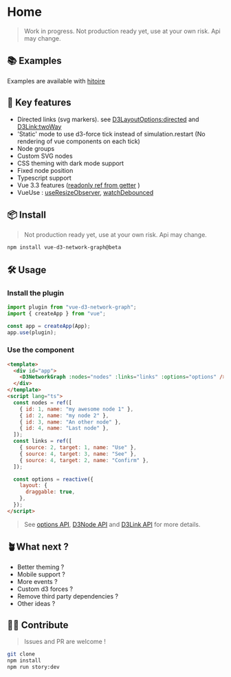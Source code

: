 # Home

> Work in progress. Not production ready yet, use at your own risk. Api may change.

## 📚 Examples

Examples are available with [hitoire](https://la-fabrique.github.io/vue-d3-network-graph/histoire/)

## 💫 Key features

- Directed links (svg markers). see [D3LayoutOptions:directed](modules.md#d3layoutoptions) and [D3Link:twoWay](modules.md#d3link)
- 'Static' mode to use d3-force tick instead of simulation.restart (No rendering of vue components on each tick)
- Node groups
- Custom SVG nodes
- CSS theming with dark mode support
- Fixed node position
- Typescript support
- Vue 3.3 features ([readonly ref from getter](https://vuejs.org/api/reactivity-utilities.html#toref) )
- VueUse : [useResizeObserver](https://vueuse.org/core/useResizeObserver/), [watchDebounced](https://vueuse.org/shared/watchDebounced/#watchdebounced)

## 📦 Install

> Not production ready yet, use at your own risk. Api may change.

```bash
npm install vue-d3-network-graph@beta
```

## 🛠️ Usage

### Install the plugin

```javascript
import plugin from "vue-d3-network-graph";
import { createApp } from "vue";

const app = createApp(App);
app.use(plugin);
```

### Use the component

```html
<template>
  <div id="app">
    <D3NetworkGraph :nodes="nodes" :links="links" :options="options" />
  </div>
</template>
<script lang="ts">
  const nodes = ref([
    { id: 1, name: "my awesome node 1" },
    { id: 2, name: "my node 2" },
    { id: 3, name: "An other node" },
    { id: 4, name: "Last node" },
  ]);
  const links = ref([
    { source: 2, target: 1, name: "Use" },
    { source: 4, target: 3, name: "See" },
    { source: 4, target: 2, name: "Confirm" },
  ]);

  const options = reactive({
    layout: {
      draggable: true,
    },
  });
</script>
```

> See [options API](modules.md#d3options), [D3Node API](modules.md#d3node) and [D3Link API](modules.md#d3link) for more details.

## 🪴What next ?

- Better theming ?
- Mobile support ?
- More events ?
- Custom d3 forces ?
- Remove third party dependencies ?
- Other ideas ?

## 👨‍🚀 Contribute

> Issues and PR are welcome !

```bash
git clone
npm install
npm run story:dev
```
